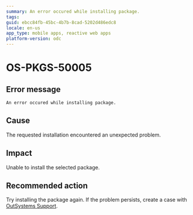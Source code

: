 ```yaml
---
summary: An error occured while installing package.
tags:
guid: ebcc84fb-45bc-4b7b-8cad-5202d486edc8
locale: en-us
app_type: mobile apps, reactive web apps
platform-version: odc
---
```


# OS-PKGS-50005

## Error message

`An error occured while installing package.`

## Cause

The requested installation encountered an unexpected problem.

## Impact

Unable to install the selected package.

## Recommended action

Try installing the package again.
If the problem persists, create a case with [OutSystems Support](https://www.outsystems.com/support/portal/open-support-case?ErrorCode=OS-PKGS-50005).

